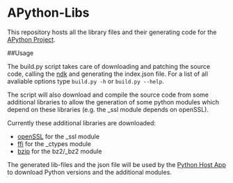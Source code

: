 # APython-Libs
This repository hosts all the library files and their generating code for the [APython Project](https://github.com/Abestanis/APython).

##Usage

The build.py script takes care of downloading and patching the source code, calling the [ndk](https://developer.android.com/tools/sdk/ndk/index.html) and generating the index.json file.
For a list of all avaliable options type ```build.py -h``` or ```build.py --help```.

The script will also download and compile the source code from some additional libraries to allow the generation of some python modules which depend on these libraries (e.g. the _ssl module depends on openSSL).

Currently these additional libraries are downloaded:
* [openSSL](https://www.openssl.org/) for the _ssl module
* [ffi](https://sourceware.org/libffi/) for the _ctypes module
* [bzip](http://www.bzip.org/) for the bz2/_bz2 module

The generated lib-files and the json file will be used by the [Python Host App](https://github.com/Abestanis/APython) to download Python versions and the additional modules.
